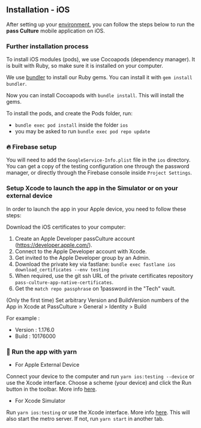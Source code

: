 ## Installation - iOS

After setting up your [environment][1], you can follow the steps below to run the **pass Culture** mobile application on iOS.

### Further installation process

To install iOS modules (pods), we use Cocoapods (dependency manager). It is built with Ruby, so make sure it is installed on your computer.

We use [bundler][2] to install our Ruby gems. You can install it with `gem install bundler`.

Now you can install Cocoapods with `bundle install`. This will install the gems.

To install the pods, and create the Pods folder, run:

- `bundle exec pod install` inside the folder `ios`
- you may be asked to run `bundle exec pod repo update`

### 🔥 Firebase setup

You will need to add the `GoogleService-Info.plist` file in the `ios` directory. You can get a copy of the testing configuration one through the password manager, or directly through the Firebase console inside `Project Settings`.

### Setup Xcode to launch the app in the Simulator or on your external device

In order to launch the app in your Apple device, you need to follow these steps:

Download the iOS certificates to your computer:

1. Create an Apple Developer passCulture account (https://developer.apple.com/).
2. Connect to the Apple Developer account with Xcode.
3. Get invited to the Apple Developer group by an Admin.
4. Download the private key via fastlane:
   `bundle exec fastlane ios download_certificates --env testing`
5. When required, use the git ssh URL of the private certificates repository `pass-culture-app-native-certificates`.
6. Get the `match repo passphrase` on 1password in the "Tech" vault.

(Only the first time) Set arbitrary Version and BuildVersion numbers of the App in Xcode at PassCulture > General > Identity > Build

For example :

- Version : 1.176.0
- Build : 10176000

### 🚀 Run the app with yarn

- For Apple External Device

Connect your device to the computer and run `yarn ios:testing --device` or use the Xcode interface. Choose a scheme (your device) and click the Run button in the toolbar. More info [here][3].

- For Xcode Simulator

Run `yarn ios:testing` or use the Xcode interface. More info [here][3].
This will also start the metro server. If not, run `yarn start` in another tab.

[1]: ./setup.md
[2]: https://bundler.io/bundle_install.html
[3]: https://developer.apple.com/documentation/xcode/running-your-app-in-the-simulator-or-on-a-device
